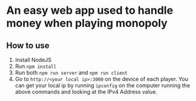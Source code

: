 # An easy web app used to handle money when playing monopoly

## How to use
1. Install NodeJS
2. Run `npm install`
3. Run both `npm run server` and `npm run client`
4. Go to `http://<your local ip>:3000` on the device of each player. You can get your local ip by running `ipconfig` on the computer running the above commands and looking at the IPv4 Address value.
